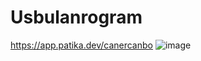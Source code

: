 # Usbulanrogram
https://app.patika.dev/canercanbo
![image](https://user-images.githubusercontent.com/107541646/218318405-32fc6a32-d4a9-4260-8378-f9f250e4beee.png)
